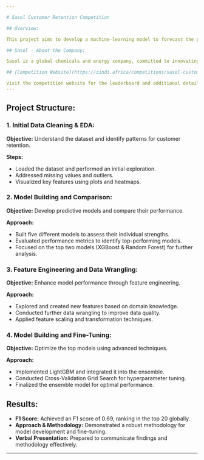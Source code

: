 ```yaml
---

# Sasol Customer Retention Competition

## Overview:

This project aims to develop a machine-learning model to forecast the probability of customers becoming inactive, allowing businesses to implement proactive strategies for customer retention. The challenge is hosted on Zindi, and my submission achieved an F1 score of 0.69, placing me in the top 20 globally.

## Sasol - About the Company:

Sasol is a global chemicals and energy company, committed to innovating for a better world. They operate in 22 countries, focusing on triple bottom line outcomes of People, Planet, and Profit.

## [Competition Website](https://zindi.africa/competitions/sasol-customer-retention-recruitment-competition/leaderboard)

Visit the competition website for the leaderboard and additional details.
---
```


## Project Structure:

### 1. Initial Data Cleaning & EDA:

**Objective:** Understand the dataset and identify patterns for customer retention.

**Steps:**
- Loaded the dataset and performed an initial exploration.
- Addressed missing values and outliers.
- Visualized key features using plots and heatmaps.

### 2. Model Building and Comparison:

**Objective:** Develop predictive models and compare their performance.

**Approach:**
- Built five different models to assess their individual strengths.
- Evaluated performance metrics to identify top-performing models.
- Focused on the top two models (XGBoost & Random Forest) for further analysis.

### 3. Feature Engineering and Data Wrangling:

**Objective:** Enhance model performance through feature engineering.

**Approach:**
- Explored and created new features based on domain knowledge.
- Conducted further data wrangling to improve data quality.
- Applied feature scaling and transformation techniques.

### 4. Model Building and Fine-Tuning:

**Objective:** Optimize the top models using advanced techniques.

**Approach:**
- Implemented LightGBM and integrated it into the ensemble.
- Conducted Cross-Validation Grid Search for hyperparameter tuning.
- Finalized the ensemble model for optimal performance.

## Results:

- **F1 Score:** Achieved an F1 score of 0.69, ranking in the top 20 globally.
- **Approach & Methodology:** Demonstrated a robust methodology for model development and fine-tuning.
- **Verbal Presentation:** Prepared to communicate findings and methodology effectively.

---
